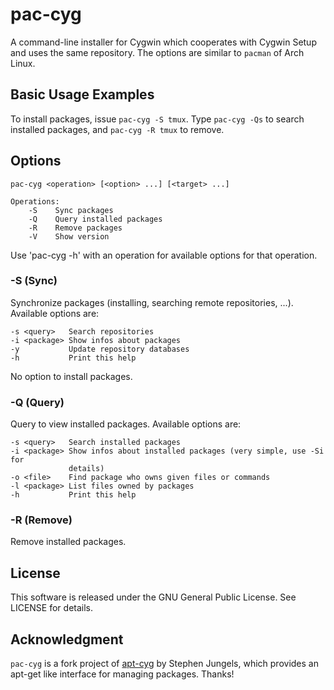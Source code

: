 pac-cyg
=======

A command-line installer for Cygwin which cooperates with Cygwin Setup and uses
the same repository. The options are similar to `pacman` of Arch Linux.


Basic Usage Examples
-----------

To install packages, issue `pac-cyg -S tmux`.
Type `pac-cyg -Qs` to search installed packages, and `pac-cyg -R tmux`
to remove.


Options
--------

    pac-cyg <operation> [<option> ...] [<target> ...]

    Operations:
        -S    Sync packages
        -Q    Query installed packages
        -R    Remove packages
        -V    Show version

Use 'pac-cyg -h' with an operation for available options for that operation.


### -S (Sync) ###

Synchronize packages (installing, searching remote repositories, ...).
Available options are:

    -s <query>   Search repositories
    -i <package> Show infos about packages
    -y           Update repository databases
    -h           Print this help

No option to install packages.


### -Q (Query) ###

Query to view installed packages. Available options are:

    -s <query>   Search installed packages
    -i <package> Show infos about installed packages (very simple, use -Si for
                 details)
    -o <file>    Find package who owns given files or commands
    -l <package> List files owned by packages
    -h           Print this help


### -R (Remove) ###

Remove installed packages.


License
-------

This software is released under the GNU General Public License. See LICENSE for
details.


Acknowledgment
--------------

`pac-cyg` is a fork project of [apt-cyg](https://code.google.com/p/apt-cyg/) by
Stephen Jungels, which provides an apt-get like interface for managing packages.
Thanks!
